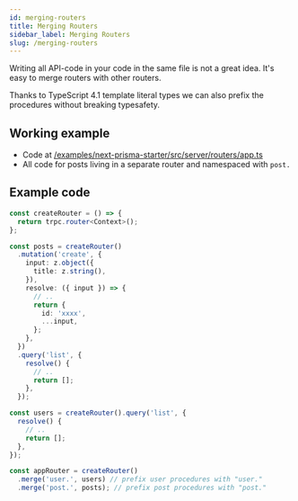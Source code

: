 ```yaml
---
id: merging-routers
title: Merging Routers
sidebar_label: Merging Routers
slug: /merging-routers
---
```


Writing all API-code in your code in the same file is not a great idea. It's easy to merge routers with other routers.

Thanks to TypeScript 4.1 template literal types we can also prefix the procedures without breaking typesafety.

## Working example

- Code at [/examples/next-prisma-starter/src/server/routers/app.ts](https://github.com/trpc/trpc/blob/main/examples/next-prisma-starter/src/server/routers/_app.ts)
- All code for posts living in a separate router and namespaced with `post.`

## Example code

```ts
const createRouter = () => {
  return trpc.router<Context>();
};

const posts = createRouter()
  .mutation('create', {
    input: z.object({
      title: z.string(),
    }),
    resolve: ({ input }) => {
      // ..
      return {
        id: 'xxxx',
        ...input,
      };
    },
  })
  .query('list', {
    resolve() {
      // ..
      return [];
    },
  });

const users = createRouter().query('list', {
  resolve() {
    // ..
    return [];
  },
});

const appRouter = createRouter()
  .merge('user.', users) // prefix user procedures with "user."
  .merge('post.', posts); // prefix post procedures with "post."
```
